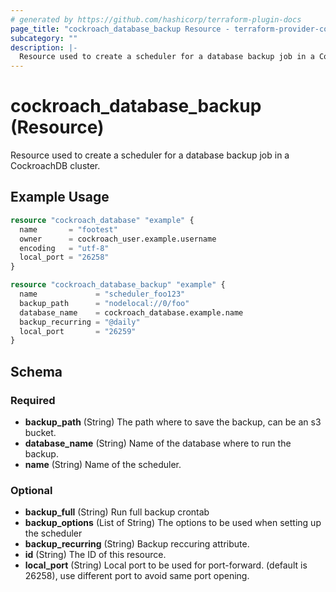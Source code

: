 ```yaml
---
# generated by https://github.com/hashicorp/terraform-plugin-docs
page_title: "cockroach_database_backup Resource - terraform-provider-cockroach"
subcategory: ""
description: |-
  Resource used to create a scheduler for a database backup job in a CockroachDB cluster.
---
```


# cockroach_database_backup (Resource)

Resource used to create a scheduler for a database backup job in a CockroachDB cluster.

## Example Usage

```terraform
resource "cockroach_database" "example" {
  name       = "footest"
  owner      = cockroach_user.example.username
  encoding   = "utf-8"
  local_port = "26258"
}

resource "cockroach_database_backup" "example" {
  name             = "scheduler_foo123"
  backup_path      = "nodelocal://0/foo"
  database_name    = cockroach_database.example.name
  backup_recurring = "@daily"
  local_port       = "26259"
}
```

<!-- schema generated by tfplugindocs -->
## Schema

### Required

- **backup_path** (String) The path where to save the backup, can be an s3 bucket.
- **database_name** (String) Name of the database where to run the backup.
- **name** (String) Name of the scheduler.

### Optional

- **backup_full** (String) Run full backup crontab
- **backup_options** (List of String) The options to be used when setting up the scheduler
- **backup_recurring** (String) Backup reccuring attribute.
- **id** (String) The ID of this resource.
- **local_port** (String) Local port to be used for port-forward. (default is 26258), use different port to avoid same port opening.


